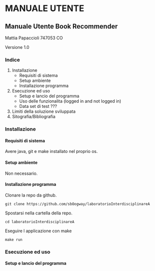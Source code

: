 # MANUALE UTENTE

## Manuale Utente Book Recommender

Mattia Papaccioli 747053 CO 

Versione 1.0

### Indice
1. Installazione
    - Requisiti di sistema
    - Setup ambiente
    - Installazione programma
2. Esecuzione ed uso
    - Setup e lancio del programma
    - Uso delle funzionalita (logged in and not logged in)
    - Data set di test ??? 
3. Limiti della soluzione sviluppata
4. Sitografia/Bibliografia

### Installazione

#### Requisiti di sistema
Avere java, git e make installato nel proprio os.

#### Setup ambiente
Non necessario.

#### Installazione programma
Clonare la repo da github.
```
git clone https://github.com/sbOogway/laboratorioInterdisciplinareA
```
Spostarsi nella cartella della repo.
```
cd laboratorioInterdisciplinareA
```
Eseguire l applicazione con make
```
make run
```

### Esecuzione ed uso

#### Setup e lancio del programma
